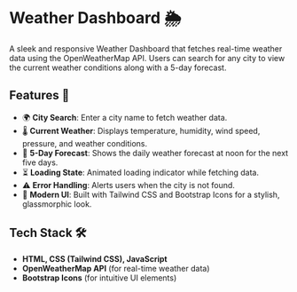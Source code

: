 # Weather Dashboard 🌦️

A sleek and responsive Weather Dashboard that fetches real-time weather data using the OpenWeatherMap API. Users can search for any city to view the current weather conditions along with a 5-day forecast.

## Features 🚀

- 🌍 **City Search**: Enter a city name to fetch weather data.
- 🌡️ **Current Weather**: Displays temperature, humidity, wind speed, pressure, and weather conditions.
- 📅 **5-Day Forecast**: Shows the daily weather forecast at noon for the next five days.
- ⏳ **Loading State**: Animated loading indicator while fetching data.
- ⚠️ **Error Handling**: Alerts users when the city is not found.
- 🎨 **Modern UI**: Built with Tailwind CSS and Bootstrap Icons for a stylish, glassmorphic look.

## Tech Stack 🛠️

- **HTML, CSS (Tailwind CSS), JavaScript**
- **OpenWeatherMap API** (for real-time weather data)
- **Bootstrap Icons** (for intuitive UI elements)

